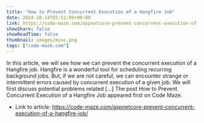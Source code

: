 ```yaml
---
title: "How to Prevent Concurrent Execution of a Hangfire Job"
date: 2024-10-14T05:51:09+00:00
link: https://code-maze.com/aspnetcore-prevent-concurrent-execution-of-a-hangfire-job/
showShare: false
showReadTime: false
thumbnail: images/misc.png
tags: ["code-maze.com"]
---
```

In this article, we will see how we can prevent the concurrent execution of a Hangfire job. Hangfire is a wonderful tool for scheduling recurring background jobs. But, if we are not careful, we can encounter strange or intermittent errors caused by concurrent execution of a given job. We will first discuss potential problems related […]
The post How to Prevent Concurrent Execution of a Hangfire Job appeared first on Code Maze.

- Link to article: https://code-maze.com/aspnetcore-prevent-concurrent-execution-of-a-hangfire-job/